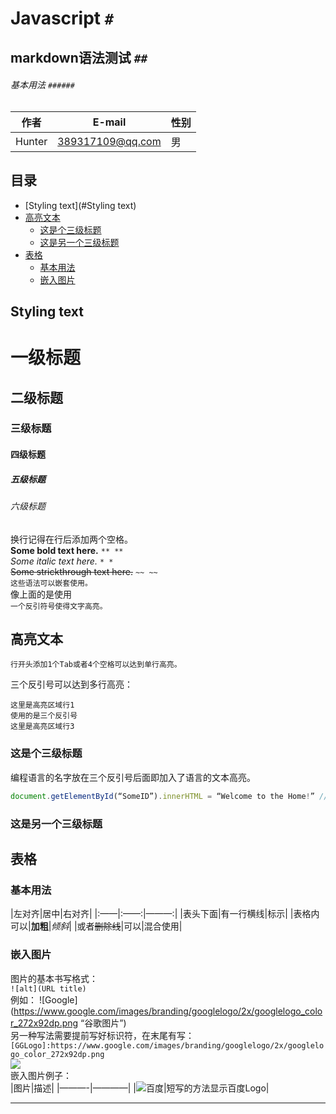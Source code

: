 # Javascript `#`
## markdown语法测试 `##`
###### 基本用法 `######`
|作者|E-mail|性别|
|---|---|---|
|Hunter|389317109@qq.com|男|

## 目录
* [Styling text](#Styling text)
* [高亮文本](#高亮文本)
	* [这是个三级标题](#这是个三级标题)
	* [这是另一个三级标题](#这是另一个三级标题)
* [表格](#表格)
	* [基本用法](#基本用法)
	* [嵌入图片](#嵌入图片)
	

## Styling text
# 一级标题
## 二级标题
### 三级标题
#### 四级标题
##### 五级标题
###### 六级标题

换行记得在行后添加两个空格。  
**Some bold text here.** `** **`  
*Some italic text here.* `* *`  
~~Some strickthrough text here.~~ `~~ ~~`  
`这些语法可以嵌套使用。 `  
像上面的是使用  
`一个反引符号使得文字高亮。`
## 高亮文本
	行开头添加1个Tab或者4个空格可以达到单行高亮。
三个反引号可以达到多行高亮：
```
这里是高亮区域行1  
使用的是三个反引号
这里是高亮区域行3
```
### 这是个三级标题  
编程语言的名字放在三个反引号后面即加入了语言的文本高亮。  
```JavaScript
document.getElementById(“SomeID”).innerHTML = “Welcome to the Home!” // JavaScript
```

### 这是另一个三级标题

## 表格
### 基本用法
|左对齐|居中|右对齐|
|:——|:——:|———:|
|表头下面|有一行横线|标示|
|表格内可以|**加粗**|*倾斜*|
|或者~~删除线~~|可以|混合使用|
### 嵌入图片
图片的基本书写格式：  
`![alt](URL title)`  
例如：
![Google](https://www.google.com/images/branding/googlelogo/2x/googlelogo_color_272x92dp.png “谷歌图片”)  
另一种写法需要提前写好标识符，在末尾有写：  
`[GGLogo]:https://www.google.com/images/branding/googlelogo/2x/googlelogo_color_272x92dp.png`  
![][GGLogo]  
嵌入图片例子：  
|图片|描述|
|———-|————|
|![百度][BaiduLogo]|短写的方法显示百度Logo|





--------------------------------
[BaiduLogo]:http://www.baidu.com/img/bdlogo.gif
[GGLogo]:https://www.google.com/images/branding/googlelogo/2x/googlelogo_color_272x92dp.png